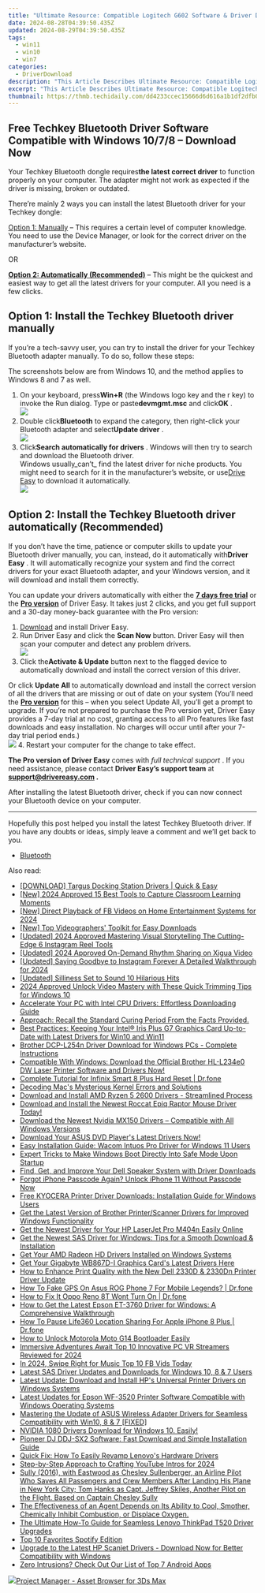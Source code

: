 ```yaml
---
title: "Ultimate Resource: Compatible Logitech G602 Software & Driver Download (Windows)"
date: 2024-08-28T04:39:50.435Z
updated: 2024-08-29T04:39:50.435Z
tags:
  - win11
  - win10
  - win7
categories:
  - DriverDownload
description: "This Article Describes Ultimate Resource: Compatible Logitech G602 Software & Driver Download (Windows)"
excerpt: "This Article Describes Ultimate Resource: Compatible Logitech G602 Software & Driver Download (Windows)"
thumbnail: https://thmb.techidaily.com/dd4233ccec15666d6d616a1b1df2dfb0cda2d2ae21f58fe6b6f759379250d50d.jpg
---
```


## Free Techkey Bluetooth Driver Software Compatible with Windows 10/7/8 – Download Now

Your Techkey Bluetooth dongle requires**the latest correct driver** to function properly on your computer. The adapter might not work as expected if the driver is missing, broken or outdated.

 There’re mainly 2 ways you can install the latest Bluetooth driver for your Techkey dongle:

[Option 1: Manually](https://tools.techidaily.com/drivereasy/download/) – This requires a certain level of computer knowledge. You need to use the Device Manager, or look for the correct driver on the manufacturer’s website.

OR

[**Option 2: Automatically (Recommended)**](https://www.drivereasy.com/knowledge/download-techkey-bluetooth-adapter-driver-for-windows/#option2) – This might be the quickest and easiest way to get all the latest drivers for your computer. All you need is a few clicks.

## Option 1: Install the Techkey Bluetooth driver manually

 If you’re a tech-savvy user, you can try to install the driver for your Techkey Bluetooth adapter manually. To do so, follow these steps:

 The screenshots below are from Windows 10, and the method applies to Windows 8 and 7 as well.

1. On your keyboard, press**Win+R** (the Windows logo key and the r key) to invoke the Run dialog. Type or paste**devmgmt.msc** and click**OK** .  
![](https://images.drivereasy.com/wp-content/uploads/2020/12/devmgmt-msc-ok.jpg)
2. Double click**Bluetooth** to expand the category, then right-click your Bluetooth adapter and select**Update driver** .  
![](https://images.drivereasy.com/wp-content/uploads/2021/01/techkey-manually-1.jpg)
3. Click**Search automatically for drivers** . Windows will then try to search and download the Bluetooth driver.  
 Windows usually_can’t_ find the latest driver for niche products. You might need to search for it in the manufacturer’s website, or use[Drive Easy](https://tools.techidaily.com/drivereasy/download/) to download it automatically.  
![](https://images.drivereasy.com/wp-content/uploads/2021/01/techkey-manually-2.jpg)

## Option 2: Install the Techkey Bluetooth driver automatically (Recommended)

 If you don’t have the time, patience or computer skills to update your Bluetooth driver manually, you can, instead, do it automatically with**Driver Easy** . It will automatically recognize your system and find the correct drivers for your exact Bluetooth adapter, and your Windows version, and it will download and install them correctly.

 You can update your drivers automatically with either the [**7 days free trial**](https://tools.techidaily.com/drivereasy/download/) or the [**Pro version**](https://tools.techidaily.com/drivereasy/download/) of Driver Easy. It takes just 2 clicks, and you get full support and a 30-day money-back guarantee with the Pro version:

1. [Download](https://tools.techidaily.com/drivereasy/download/) and install Driver Easy.
2. Run Driver Easy and click the **Scan Now** button. Driver Easy will then scan your computer and detect any problem drivers.  
![](https://www.drivereasy.com/wp-content/uploads/2021/05/de-scan-6.1.png)
3. Click the**Activate & Update** button next to the flagged device to automatically download and install the correct version of this driver.  

 Or click **Update All** to automatically download and install the correct version of all the drivers that are missing or out of date on your system (You’ll need the **[Pro version](https://tools.techidaily.com/drivereasy/download/)**  for this – when you select Update All, you’ll get a prompt to upgrade. If you’re not prepared to purchase the Pro version yet, Driver Easy provides a 7-day trial at no cost, granting access to all Pro features like fast downloads and easy installation. No charges will occur until after your 7-day trial period ends.)  
![](https://www.drivereasy.com/wp-content/uploads/2021/01/Realtek-Bluetooth-5.0-Adapter.png)
4. Restart your computer for the change to take effect.

**The Pro version of Driver Easy** comes with _full technical support_ . If you need assistance, please contact **Driver Easy’s support team** at **[support@drivereasy.com](https://tools.techidaily.com/drivereasy/download/) .**

 After installing the latest Bluetooth driver, check if you can now connect your Bluetooth device on your computer.

---

 Hopefully this post helped you install the latest Techkey Bluetooth driver. If you have any doubts or ideas, simply leave a comment and we’ll get back to you.

* [Bluetooth](https://tools.techidaily.com/drivereasy/download/)

<ins class="adsbygoogle"
     style="display:block"
     data-ad-format="autorelaxed"
     data-ad-client="ca-pub-7571918770474297"
     data-ad-slot="1223367746"></ins>



<ins class="adsbygoogle"
     style="display:block"
     data-ad-client="ca-pub-7571918770474297"
     data-ad-slot="8358498916"
     data-ad-format="auto"
     data-full-width-responsive="true"></ins>

<span class="atpl-alsoreadstyle">Also read:</span>
<div><ul>
<li><a href="https://win-amazing.techidaily.com/download-targus-docking-station-drivers-quick-and-easy/"><u>[DOWNLOAD] Targus Docking Station Drivers | Quick & Easy</u></a></li>
<li><a href="https://video-capture.techidaily.com/new-2024-approved-15-best-tools-to-capture-classroom-learning-moments/"><u>[New] 2024 Approved  15 Best Tools to Capture Classroom Learning Moments</u></a></li>
<li><a href="https://facebook-video-recording.techidaily.com/new-direct-playback-of-fb-videos-on-home-entertainment-systems-for-2024/"><u>[New] Direct Playback of FB Videos on Home Entertainment Systems for 2024</u></a></li>
<li><a href="https://facebook-record-videos.techidaily.com/new-top-videographers-toolkit-for-easy-downloads/"><u>[New] Top Videographers' Toolkit for Easy Downloads</u></a></li>
<li><a href="https://instagram-clips.techidaily.com/updated-2024-approved-mastering-visual-storytelling-the-cutting-edge-6-instagram-reel-tools/"><u>[Updated] 2024 Approved  Mastering Visual Storytelling  The Cutting-Edge 6 Instagram Reel Tools</u></a></li>
<li><a href="https://tiktok-clips.techidaily.com/updated-2024-approved-on-demand-rhythm-sharing-on-xigua-video/"><u>[Updated] 2024 Approved  On-Demand Rhythm Sharing on Xigua Video</u></a></li>
<li><a href="https://instagram-videos.techidaily.com/updated-saying-goodbye-to-instagram-forever-a-detailed-walkthrough-for-2024/"><u>[Updated] Saying Goodbye to Instagram Forever  A Detailed Walkthrough for 2024</u></a></li>
<li><a href="https://eaxpv-info.techidaily.com/updated-silliness-set-to-sound-10-hilarious-hits/"><u>[Updated] Silliness Set to Sound  10 Hilarious Hits</u></a></li>
<li><a href="https://some-skills.techidaily.com/2024-approved-unlock-video-mastery-with-these-quick-trimming-tips-for-windows-10/"><u>2024 Approved  Unlock Video Mastery with These Quick Trimming Tips for Windows 10</u></a></li>
<li><a href="https://win-amazing.techidaily.com/accelerate-your-pc-with-intel-cpu-drivers-effortless-downloading-guide/"><u>Accelerate Your PC with Intel CPU Drivers: Effortless Downloading Guide</u></a></li>
<li><a href="https://win-amazing.techidaily.com/approach-recall-the-standard-curing-period-from-the-facts-provided/"><u>Approach: Recall the Standard Curing Period From the Facts Provided.</u></a></li>
<li><a href="https://win-amazing.techidaily.com/best-practices-keeping-your-intel-iris-plus-g7-graphics-card-up-to-date-with-latest-drivers-for-win10-and-win11/"><u>Best Practices: Keeping Your Intel® Iris Plus G7 Graphics Card Up-to-Date with Latest Drivers for Win10 and Win11</u></a></li>
<li><a href="https://win-amazing.techidaily.com/brother-dcp-l254n-driver-download-for-windows-pcs-complete-instructions/"><u>Brother DCP-L254n Driver Download for Windows PCs - Complete Instructions</u></a></li>
<li><a href="https://win-amazing.techidaily.com/compatible-with-windows-download-the-official-brother-hl-l234e0-dw-laser-printer-software-and-drivers-now/"><u>Compatible With Windows: Download the Official Brother HL-L234e0 DW Laser Printer Software and Drivers Now!</u></a></li>
<li><a href="https://techidaily.com/complete-tutorial-for-infinix-smart-8-plus-hard-reset-drfone-by-drfone-reset-android-reset-android/"><u>Complete Tutorial for Infinix Smart 8 Plus Hard Reset | Dr.fone</u></a></li>
<li><a href="https://data-wizards.techidaily.com/decoding-macs-mysterious-kernel-errors-and-solutions/"><u>Decoding Mac's Mysterious Kernel Errors and Solutions</u></a></li>
<li><a href="https://win-amazing.techidaily.com/download-and-install-amd-ryzen-5-2600-drivers-streamlined-process/"><u>Download and Install AMD Ryzen 5 2600 Drivers - Streamlined Process</u></a></li>
<li><a href="https://win-amazing.techidaily.com/1722975429309-download-and-install-the-newest-roccat-epiq-raptor-mouse-driver-today/"><u>Download and Install the Newest Roccat Epiq Raptor Mouse Driver Today!</u></a></li>
<li><a href="https://win-amazing.techidaily.com/download-the-newest-nvidia-mx150-drivers-compatible-with-all-windows-versions/"><u>Download the Newest Nvidia MX150 Drivers – Compatible with All Windows Versions</u></a></li>
<li><a href="https://win-amazing.techidaily.com/download-your-asus-dvd-players-latest-drivers-now/"><u>Download Your ASUS DVD Player's Latest Drivers Now!</u></a></li>
<li><a href="https://win-amazing.techidaily.com/easy-installation-guide-wacom-intuos-pro-driver-for-windows-11-users/"><u>Easy Installation Guide: Wacom Intuos Pro Driver for Windows 11 Users</u></a></li>
<li><a href="https://techno-recovery.techidaily.com/expert-tricks-to-make-windows-boot-directly-into-safe-mode-upon-startup/"><u>Expert Tricks to Make Windows Boot Directly Into Safe Mode Upon Startup</u></a></li>
<li><a href="https://win-amazing.techidaily.com/find-get-and-improve-your-dell-speaker-system-with-driver-downloads/"><u>Find, Get, and Improve Your Dell Speaker System with Driver Downloads</u></a></li>
<li><a href="https://ios-unlock.techidaily.com/forgot-iphone-passcode-again-unlock-iphone-11-without-passcode-now-by-drfone-ios/"><u>Forgot iPhone Passcode Again? Unlock iPhone 11 Without Passcode Now</u></a></li>
<li><a href="https://win-amazing.techidaily.com/free-kyocera-printer-driver-downloads-installation-guide-for-windows-users/"><u>Free KYOCERA Printer Driver Downloads: Installation Guide for Windows Users</u></a></li>
<li><a href="https://win-amazing.techidaily.com/get-the-latest-version-of-brother-printerscanner-drivers-for-improved-windows-functionality/"><u>Get the Latest Version of Brother Printer/Scanner Drivers for Improved Windows Functionality</u></a></li>
<li><a href="https://win-amazing.techidaily.com/get-the-newest-driver-for-your-hp-laserjet-pro-m404n-easily-online/"><u>Get the Newest Driver for Your HP LaserJet Pro M404n Easily Online</u></a></li>
<li><a href="https://win-amazing.techidaily.com/get-the-newest-sas-driver-for-windows-tips-for-a-smooth-download-and-installation/"><u>Get the Newest SAS Driver for Windows: Tips for a Smooth Download & Installation</u></a></li>
<li><a href="https://win-amazing.techidaily.com/get-your-amd-radeon-hd-drivers-installed-on-windows-systems/"><u>Get Your AMD Radeon HD Drivers Installed on Windows Systems</u></a></li>
<li><a href="https://win-amazing.techidaily.com/get-your-gigabyte-wb867d-i-graphics-cards-latest-drivers-here/"><u>Get Your Gigabyte WB867D-I Graphics Card's Latest Drivers Here</u></a></li>
<li><a href="https://win-amazing.techidaily.com/how-to-enhance-print-quality-with-the-new-dell-2330d-and-2330dn-printer-driver-update/"><u>How to Enhance Print Quality with the New Dell 2330D & 2330Dn Printer Driver Update</u></a></li>
<li><a href="https://fake-location.techidaily.com/how-to-fake-gps-on-asus-rog-phone-7-for-mobile-legends-drfone-by-drfone-virtual-android/"><u>How To Fake GPS On Asus ROG Phone 7 For Mobile Legends? | Dr.fone</u></a></li>
<li><a href="https://howto.techidaily.com/how-to-fix-it-oppo-reno-8t-wont-turn-on-drfone-by-drfone-fix-android-problems-fix-android-problems/"><u>How to Fix It Oppo Reno 8T Wont Turn On | Dr.fone</u></a></li>
<li><a href="https://win-amazing.techidaily.com/how-to-get-the-latest-epson-et-3760-driver-for-windows-a-comprehensive-walkthrough/"><u>How to Get the Latest Epson ET-3760 Driver for Windows: A Comprehensive Walkthrough</u></a></li>
<li><a href="https://location-social.techidaily.com/how-to-pause-life360-location-sharing-for-apple-iphone-8-plus-drfone-by-drfone-virtual-ios/"><u>How To Pause Life360 Location Sharing For Apple iPhone 8 Plus | Dr.fone</u></a></li>
<li><a href="https://android-unlock.techidaily.com/how-to-unlock-motorola-moto-g14-bootloader-easily-by-drfone-android/"><u>How to Unlock Motorola Moto G14 Bootloader Easily</u></a></li>
<li><a href="https://some-knowledge.techidaily.com/immersive-adventures-await-top-10-innovative-pc-vr-streamers-reviewed-for-2024/"><u>Immersive Adventures Await  Top 10 Innovative PC VR Streamers Reviewed for 2024</u></a></li>
<li><a href="https://facebook-clips.techidaily.com/in-2024-swipe-right-for-music-top-10-fb-vids-today/"><u>In 2024, Swipe Right for Music  Top 10 FB Vids Today</u></a></li>
<li><a href="https://win-amazing.techidaily.com/latest-sas-driver-updates-and-downloads-for-windows-10-8-and-7-users/"><u>Latest SAS Driver Updates and Downloads for Windows 10, 8 & 7 Users</u></a></li>
<li><a href="https://win-amazing.techidaily.com/latest-update-download-and-install-hps-universal-printer-drivers-on-windows-systems/"><u>Latest Update: Download and Install HP's Universal Printer Drivers on Windows Systems</u></a></li>
<li><a href="https://win-amazing.techidaily.com/latest-updates-for-epson-wf-3520-printer-software-compatible-with-windows-operating-systems/"><u>Latest Updates for Epson WF-3520 Printer Software Compatible with Windows Operating Systems</u></a></li>
<li><a href="https://win-amazing.techidaily.com/mastering-the-update-of-asus-wireless-adapter-drivers-for-seamless-compatibility-with-win10-8-and-7-fixed/"><u>Mastering the Update of ASUS Wireless Adapter Drivers for Seamless Compatibility with Win10, 8 & 7 [FIXED]</u></a></li>
<li><a href="https://win-amazing.techidaily.com/nvidia-1080-drivers-download-for-windows-10-easily/"><u>NVIDIA 1080 Drivers Download for Windows 10. Easily!</u></a></li>
<li><a href="https://win-amazing.techidaily.com/pioneer-dj-ddj-sx2-software-fast-download-and-simple-installation-guide/"><u>Pioneer DJ DDJ-SX2 Software: Fast Download and Simple Installation Guide</u></a></li>
<li><a href="https://win-amazing.techidaily.com/quick-fix-how-to-easily-revamp-lenovos-hardware-drivers/"><u>Quick Fix: How To Easily Revamp Lenovo's Hardware Drivers</u></a></li>
<li><a href="https://facebook-video-footage.techidaily.com/step-by-step-approach-to-crafting-youtube-intros-for-2024/"><u>Step-by-Step Approach to Crafting YouTube Intros for 2024</u></a></li>
<li><a href="https://win-amazing.techidaily.com/sully-2016-with-eastwood-as-chesley-sullenberger-an-airline-pilot-who-saves-all-passengers-and-crew-members-after-landing-his-plane-in-new-york-city-tom-han93/"><u>Sully (2016), with Eastwood as Chesley Sullenberger, an Airline Pilot Who Saves All Passengers and Crew Members After Landing His Plane in New York City; Tom Hanks as Capt. Jeffrey Skiles, Another Pilot on the Flight. Based on Captain Chesley Sully</u></a></li>
<li><a href="https://win-amazing.techidaily.com/the-effectiveness-of-an-agent-depends-on-its-ability-to-cool-smother-chemically-inhibit-combustion-or-displace-oxygen/"><u>The Effectiveness of an Agent Depends on Its Ability to Cool, Smother, Chemically Inhibit Combustion, or Displace Oxygen.</u></a></li>
<li><a href="https://win-amazing.techidaily.com/the-ultimate-how-to-guide-for-seamless-lenovo-thinkpad-t520-driver-upgrades/"><u>The Ultimate How-To Guide for Seamless Lenovo ThinkPad T520 Driver Upgrades</u></a></li>
<li><a href="https://screen-mirroring-recording.techidaily.com/top-10-favorites-spotify-edition/"><u>Top 10 Favorites  Spotify Edition</u></a></li>
<li><a href="https://win-amazing.techidaily.com/upgrade-to-the-latest-hp-scanjet-drivers-download-now-for-better-compatibility-with-windows/"><u>Upgrade to the Latest HP Scanjet Drivers - Download Now for Better Compatibility with Windows</u></a></li>
<li><a href="https://youtube-videos.techidaily.com/zero-intrusions-check-out-our-list-of-top-7-android-apps/"><u>Zero Intrusions? Check Out Our List of Top 7 Android Apps</u></a></li>
</ul></div>

<!-- affiliate ads begin -->
<a href="https://secure.2checkout.com/order/checkout.php?PRODS=4709458&QTY=1&AFFILIATE=108875&CART=1"><img src="https://3d-kstudio.com/wp-content/uploads/2019/10/Project-Manager-version-3-1600x900-768x419.jpg" border="0">Project Manager - Asset Browser for 3Ds Max</a>
<!-- affiliate ads end -->